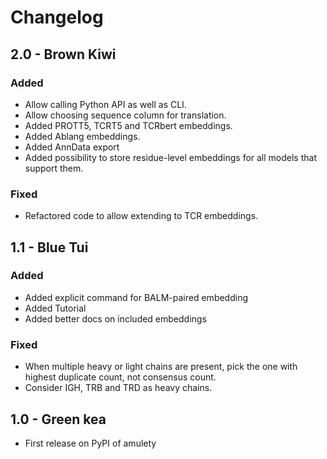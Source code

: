# Changelog

## 2.0 - Brown Kiwi

### Added

- Allow calling Python API as well as CLI.
- Allow choosing sequence column for translation.
- Added PROTT5, TCRT5 and TCRbert embeddings.
- Added Ablang embeddings.
- Added AnnData export
- Added possibility to store residue-level embeddings for all models that support them.

### Fixed

- Refactored code to allow extending to TCR embeddings.

## 1.1 - Blue Tui

### Added

- Added explicit command for BALM-paired embedding
- Added Tutorial
- Added better docs on included embeddings

### Fixed

- When multiple heavy or light chains are present, pick the one with highest duplicate count, not consensus count.
- Consider IGH, TRB and TRD as heavy chains.

## 1.0 - Green kea

- First release on PyPI of amulety
